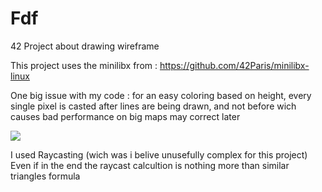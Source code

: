 # Fdf
42 Project about drawing wireframe

This project uses the minilibx from : https://github.com/42Paris/minilibx-linux

One big issue with my code : for an easy coloring based on height, every single pixel is casted after lines are being drawn, and not before wich causes bad performance on big maps may correct later

![](https://github.com/app-gitKaiwho/Fdf/blob/main/42.gif)

I used Raycasting (wich was i belive unusefully complex for this project)
Even if in the end the raycast calcultion is nothing more than similar triangles formula

